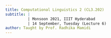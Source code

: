 ```yaml
---
title: Computational Linguistics 2 (CL3.202)
subtitle: |
          | Monsoon 2021, IIIT Hyderabad
          | 14 September, Tuesday (Lecture 6)
author: Taught by Prof. Radhika Mamidi
---
```


